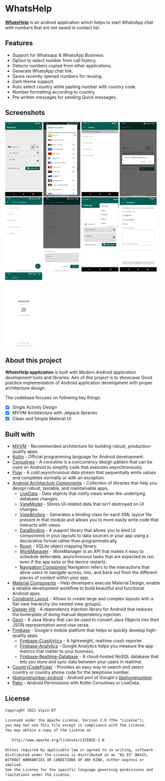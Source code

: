 # WhatsHelp

_**[WhatsHelp](https://play.google.com/store/apps/details?id=com.whatshelp)**_ is an android
application which helps to start WhatsApp chat with numbers that are not saved in contact list.


## Features

* Support for Whatsapp & WhatsApp Business.
* Option to select number from call history.
* Detects numbers copied from other applications.
* Generate WhatsApp chat link.
* Saves recently opened numbers for reusing.
* Dark theme support.
* Auto select country while pasting number with country code.
* Number formatting according to country.
* Pre written messages for sending Quick messages.

## Screenshots

<img src="https://github.com/ktvipin27/WhatsHelp/blob/master/screenshots/v1.0.3/1.webp?raw=true" width="120" height="240" /> <img src="https://github.com/ktvipin27/WhatsHelp/blob/master/screenshots/v1.0.1/L2.webp?raw=true" width="120" height="240" /> <img src="https://github.com/ktvipin27/WhatsHelp/blob/master/screenshots/v1.0.4/1.webp?raw=true" width="120" height="240" /> <img src="https://github.com/ktvipin27/WhatsHelp/blob/master/screenshots/v1.0.1/L4.webp?raw=true" width="120" height="240" /> <img src="https://github.com/ktvipin27/WhatsHelp/blob/master/screenshots/v1.0.1/L5.webp?raw=true" width="120" height="240" /> <img src="https://github.com/ktvipin27/WhatsHelp/blob/master/screenshots/v1.0.1/L6.webp?raw=true" width="120" height="240" /> <img src="https://github.com/ktvipin27/WhatsHelp/blob/master/screenshots/v1.0.2/3.webp?raw=true" width="120" height="240" /> <img src="https://github.com/ktvipin27/WhatsHelp/blob/master/screenshots/v1.0.3/4.webp?raw=true" width="120" height="240" /> <img src="https://github.com/ktvipin27/WhatsHelp/blob/master/screenshots/v1.0.1/L9.webp?raw=true" width="120" height="240" />

## About this project

_**WhatsHelp application**_ is built with _Modern Android application development_ tools and libraries.
Aim of this project is to showcase Good practice implementation of Android application development with proper architecture design.

The codebase focuses on following key things:

- [x] Single Activity Design
- [x] MVVM Architecture with Jetpack libraries
- [x] Clean and Simple Material UI

## Built with

- [MVVM](https://en.wikipedia.org/wiki/Model%E2%80%93view%E2%80%93viewmodel) - Recommended architecture for building robust, production-quality apps.
- [Kotlin](https://kotlinlang.org/) - Official programming language for Android development.
- [Coroutines](https://kotlinlang.org/docs/reference/coroutines-overview.html) - A coroutine is a concurrency design pattern that can be used on Android to simplify code that executes asynchronously.
- [Flow](https://kotlin.github.io/kotlinx.coroutines/kotlinx-coroutines-core/kotlinx.coroutines.flow/-flow/) - A cold asynchronous data stream that sequentially emits values and completes normally or with an exception.
- [Android Architecture Components](https://developer.android.com/topic/libraries/architecture) - Collection of libraries that help you design robust, testable, and maintainable apps.
  - [LiveData](https://developer.android.com/topic/libraries/architecture/livedata) - Data objects that notify views when the underlying database changes.
  - [ViewModel](https://developer.android.com/topic/libraries/architecture/viewmodel) - Stores UI-related data that isn't destroyed on UI changes.
  - [ViewBinding](https://developer.android.com/topic/libraries/view-binding) - Generates a binding class for each XML layout file present in that module and allows you to more easily write code that interacts with views.
  - [DataBinding](https://developer.android.com/topic/libraries/data-binding) - A support library that allows you to bind UI components in your layouts to data sources in your app using a declarative format rather than programmatically.
  - [Room](https://developer.android.com/topic/libraries/architecture/room) - SQLite object mapping library.
  - [WorkManager](https://developer.android.com/topic/libraries/architecture/workmanager) - WorkManager is an API that makes it easy to schedule deferrable, asynchronous tasks that are expected to run even if the app exits or the device restarts.
  - [Navigation Component](https://developer.android.com/guide/navigation/navigation-getting-started) Navigation refers to the interactions that allow users to navigate across, into, and back out from the different pieces of content within your app.
- [Material Components](https://github.com/material-components/material-components-android) -  Help developers execute Material Design, enable a reliable development workflow to build beautiful and functional Android apps.
- [Constraint Layout](https://developer.android.com/training/constraint-layout) - Allows to create large and complex layouts with a flat view hierarchy (no nested view groups).
- [Dagger Hilt](https://developer.android.com/training/dependency-injection/hilt-android) - A dependency injection library for Android that reduces the boilerplate of doing manual dependency injection.
- [Gson](https://github.com/google/gson) - A Java library that can be used to convert Java Objects into their JSON representation annd vise versa.
- [Firebase](https://firebase.google.com/) - Google's mobile platform that helps to quickly develop high-quality apps.
  - [Firebase-Crashlytics](https://firebase.google.com/products/crashlytics/) - A lightweight,
    realtime crash reporter.
  - [Firebase-Analytics](https://firebase.google.com/firebase/analytics) - Google Analytics helps
    you measure the app metrics that matter to your business.
  - [Firebase-Realtime-Database](https://firebase.google.com/products/realtime-database) - A
    cloud-hosted NoSQL database that lets you store and sync data between your users in realtime.
- [CountryCodePicker](https://github.com/hbb20/CountryCodePickerProject) - Provides an easy way to search and select country or country phone code for the telephone number.
- [libphonenumber-android](https://github.com/MichaelRocks/libphonenumber-android) - Android port of
  Google's [libphonenumber](https://github.com/googlei18n/libphonenumber).
- [Peko](https://github.com/deva666/Peko) - Android Permissions with Kotlin Coroutines or LiveData.

## License

    Copyright 2021 Vipin KT

    Licensed under the Apache License, Version 2.0 (the "License");
    you may not use this file except in compliance with the License.
    You may obtain a copy of the License at

       http://www.apache.org/licenses/LICENSE-2.0

    Unless required by applicable law or agreed to in writing, software
    distributed under the License is distributed on an "AS IS" BASIS,
    WITHOUT WARRANTIES OR CONDITIONS OF ANY KIND, either express or implied.
    See the License for the specific language governing permissions and
    limitations under the License.
